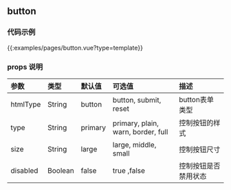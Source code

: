 
## button

### 代码示例
 
{{:examples/pages/button.vue?type=template}}

### props 说明

| 参数      |类型| 默认值    | 可选值|描述    | 
|:-------- | :--------|:--------  |:--------|:---------|
| htmlType |String |button|button, submit, reset|button表单类型|
| type     |String |primary|primary, plain, warn, border, full|控制按钮的样式|
| size     |String |large|large, middle, small|控制按钮尺寸|
| disabled |Boolean|false|true ,false|控制按钮是否禁用状态 | 


